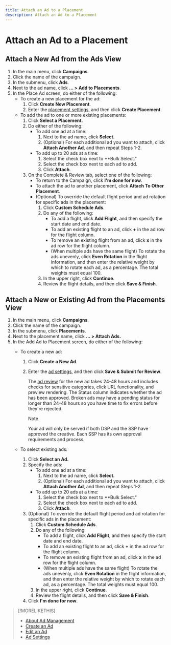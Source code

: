 ```yaml
---
title: Attach an Ad to a Placement
description: Attach an Ad to a Placement
---
```


# Attach an Ad to a Placement

## Attach a New Ad from the Ads View

1. In the main menu, click **Campaigns**.
1. Click the name of the campaign.
1. In the submenu, click **Ads**.
1. Next to the ad name, click  **... > Add to Placements**.
1. In the Place Ad screen, do either of the following:
    * To create a new placement for the ad:
        1. Click **Create New Placement**.
        1. Enter the [placement settings](/help/dsp/campaign-management/placements/placement-settings.md), and then click **Create Placement**.
    * To add the ad to one or more existing placements:
        1. Click **Select a Placement.**
        1. Do either of the following:
            * To add one ad at a time:
                1. Next to the ad name, click **Select.**
                1. (Optional) For each additional ad you want to attach, click **Attach Another Ad**, and then repeat Steps 1-2.<!-- see what step numbers these should be -->
            * To add up to 20 ads at a time:
                1. Select the check box next to **Bulk Select."
                1. Select the check box next to each ad to add.
                1. Click **Attach**.
        1. On the Complete & Review tab, select one of the following:
            * To return to the Campaign, click **I'm done for now**.
            * To attach the ad to another placement, click **Attach To Other Placement**.
            * (Optional) To override the default flight period and ad rotation for specific ads in the placement:
                1. Click **Custom Schedule Ads**.
                1. Do any of the following:
                    * To add a flight, click **Add Flight**, and then specify the start date and end date.
                    * To add an existing flight to an ad, click **+** in the ad row for the flight column.
                    * To remove an existing flight from an ad, click **x** in the ad row for the flight column.
                    * (When multiple ads have the same flight) To rotate the ads unevenly, click **Even Rotation** in the flight information, and then enter the relative weight by which to rotate each ad, as a percentage.
                  The total weights must equal 100.
                1. In the upper right, click **Continue**.
                1. Review the flight details, and then click **Save & Finish**.

## Attach a New or Existing Ad from the Placements View

1. In the main menu, click **Campaigns**.
1. Click the name of the campaign.
1. In the submenu, click **Placements**.
1. Next to the placement name, click  **... > Attach Ads.**
1. In the Add Ad to Placement screen, do either of the following:
    * To create a new ad:
        1. Click **Create a New Ad**.
        1. Enter the [ad settings](ad-settings.md), and then click **Save & Submit for Review**.
        
             The [ad review](ad-about.md) for the new ad takes 24-48 hours and includes checks for sensitive categories, click URL functionality, and preview rendering. The Status column indicates whether the ad has been approved. Broken ads may have a pending status for longer than 24-48 hours so you have time to fix errors before they're rejected.
             
             >[!NOTE]
             >
             >Your ad will only be served if both DSP and the SSP have approved the creative. Each SSP has its own approval requirements and process.

    * To select existing ads:
        1. Click **Select an Ad.**
        1. Specify the ads:
            * To add one ad at a time:
                1. Next to the ad name, click **Select.**
                1. (Optional) For each additional ad you want to attach, click **Attach Another Ad**, and then repeat Steps 1-2.<!-- see what step numbers these should be -->
            * To add up to 20 ads at a time:
                1. Select the check box next to **Bulk Select."
                1. Select the check box next to each ad to add.
                1. Click **Attach**.
        1. (Optional) To override the default flight period and ad rotation for specific ads in the placement:
            1. Click **Custom Schedule Ads**.
            1. Do any of the following:
               * To add a flight, click **Add Flight**, and then specify the start date and end date.
               * To add an existing flight to an ad, click **+** in the ad row for the flight column.
               * To remove an existing flight from an ad, click **x** in the ad row for the flight column.
               * (When multiple ads have the same flight) To rotate the ads unevenly, click **Even Rotation** in the flight information, and then enter the relative weight by which to rotate each ad, as a percentage.
                  The total weights must equal 100.
            1. In the upper right, click **Continue**.
            1. Review the flight details, and then click **Save & Finish**.
        1. Click **I'm done for now**.

>[!MORELIKETHIS]
>
>* [About Ad Management](ad-about.md)
>* [Create an Ad](ad-create.md)
>* [Edit an Ad](ad-edit.md)
>* [Ad Settings](ad-settings.md)
